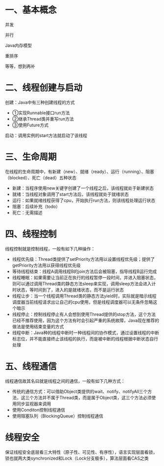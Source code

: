 # 一、基本概念
并发

并行

Java内存模型

重排序

等等，想到再补

# 二、线程创建与启动

创建：Java中有三种创建线程的方式
- ①实现Runnable接口run方法
- ②继承Thread类并重写run方法
- ③使用Future方式

启动：调用实例的start方法就启动了该线程

# 三、生命周期
在线程的生命周期中，有新建（new）、就绪（ready）、运行（running）、阻塞（blocked）、死亡（dead）五种状态
- 新建：当程序使用new关键字创建了一个线程之后，该线程就处于新建状态
- 就绪：当线程对象调用了start方法后，该线程就处于就绪状态
- 运行：如果就绪线程获得了cpu，开始执行run方法，则该线程处理运行状态
- 阻塞：后续补充（todo）
- 死亡：无需描述

# 四、线程控制

线程控制就是控制线程，一般有如下几种操作：
- 线程优先级：Thread类提供了setPriority方法用以设置线程优先级；提供了getPriority方法用以获得线程优先级
- 等待线程结束：线程A调用线程B的join方法后会被阻塞，指导线程B运行完成
- 线程睡眠：如果需要让当前正在执行的线程暂停一段时间，并进入阻塞状态，则可以通过调用Thread类的静态方法sleep来实现，调用sleep方法会进入计时状态，等时间到了，进入的是就绪状态，而不是运行状态
- 线程让步：当一个线程调用Thread类的静态方法yield时，实际就是暗示线程调度器当前线程请求出让自己的cpu使用，但是线程调度器可以无条件忽略这个暗示
- 线程停止：控制线程停止有人会想到使用Thread提供的stop方法，这个方法已经不推荐使用，因为这个方法有时会引起严重的系统故障，Java现在推荐的做法是使用结束变量的方式
- 线程中断：Java种的线程中断时一种线程间的协作模式，通过设置线程的中断标志位，并不能直接终止该线程的执行，而是被中断的线程根据中断状态自行处理

# 五、线程通信
线程通信故其名曰就是线程之间的通信，一般有如下几种方式：
- 传统的通信方式：可以借助Object类提供的wait、notify、notifyAll三个方法，这三个方法并不属于Thread类，而是属于Object类，这三个方法必须使用同步监视器来调用
- 使用Conditon控制线程通信
- 使用阻塞队列（BlockingQueue）控制线程通信

# 线程安全
保证线程安全底层看三大特性（原子性、可见性、有序性），语言实现层面看锁，锁也就两大类synchronized和Lock（Lock分支极多），算法层面看CAS之类
